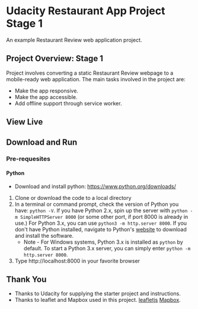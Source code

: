 # Udacity Restaurant App Project Stage 1

An example Restaurant Review web application project.

## Project Overview: Stage 1

Project involves converting a static Restaurant Review webpage to a mobile-ready web application.  The main tasks involved in the project are:
  * Make the app responsive.
  * Make the app accessible.
  * Add offline support through service worker.

## View Live 

## Download and Run
### Pre-requesites
#### Python

   * Download and install python:  https://www.python.org/downloads/

1) Clone or download the code to a local directory
2) In a terminal or command prompt, check the version of Python you have: `python -V`. If you have Python 2.x, spin up the server with `python -m SimpleHTTPServer 8000` (or some other port, if port 8000 is already in use.) For Python 3.x, you can use `python3 -m http.server 8000`. If you don't have Python installed, navigate to Python's [website](https://www.python.org/) to download and install the software.
   * Note -  For Windows systems, Python 3.x is installed as `python` by default. To start a Python 3.x server, you can simply enter `python -m http.server 8000`.
3) Type http://localhost:8000 in your favorite browser

## Thank You

* Thanks to Udacity for supplying the starter project and instructions.
* Thanks to leaflet and Mapbox used in this project. [leafletjs](https://leafletjs.com/) [Mapbox](https://www.mapbox.com/).
